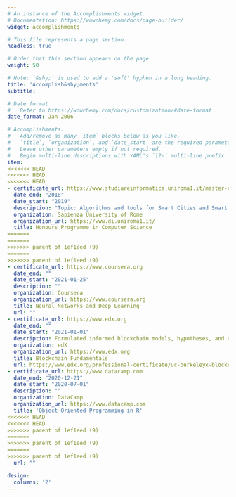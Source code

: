 ```yaml
---
# An instance of the Accomplishments widget.
# Documentation: https://wowchemy.com/docs/page-builder/
widget: accomplishments

# This file represents a page section.
headless: true

# Order that this section appears on the page.
weight: 50

# Note: `&shy;` is used to add a 'soft' hyphen in a long heading.
title: 'Accomplish&shy;ments'
subtitle:

# Date format
#   Refer to https://wowchemy.com/docs/customization/#date-format
date_format: Jan 2006

# Accomplishments.
#   Add/remove as many `item` blocks below as you like.
#   `title`, `organization`, and `date_start` are the required parameters.
#   Leave other parameters empty if not required.
#   Begin multi-line descriptions with YAML's `|2-` multi-line prefix.
item:
<<<<<<< HEAD
<<<<<<< HEAD
<<<<<<< HEAD
- certificate_url: https://www.studiareinformatica.uniroma1.it/master-course-computer-science/honours-programme
  date_end: "2018"
  date_start: "2019"
  description: "Topic: Algorithms and tools for Smart Cities and Smart Grids. \n Advisor: Professor Igor Melatti"
  organization: Sapienza University of Rome
  organization_url: https://www.di.uniroma1.it/
  title: Honours Programme in Computer Science
=======
=======
>>>>>>> parent of 1ef1eed (9)
=======
>>>>>>> parent of 1ef1eed (9)
- certificate_url: https://www.coursera.org
  date_end: ""
  date_start: "2021-01-25"
  description: ""
  organization: Coursera
  organization_url: https://www.coursera.org
  title: Neural Networks and Deep Learning
  url: ""
- certificate_url: https://www.edx.org
  date_end: ""
  date_start: "2021-01-01"
  description: Formulated informed blockchain models, hypotheses, and use cases.
  organization: edX
  organization_url: https://www.edx.org
  title: Blockchain Fundamentals
  url: https://www.edx.org/professional-certificate/uc-berkeleyx-blockchain-fundamentals
- certificate_url: https://www.datacamp.com
  date_end: "2020-12-21"
  date_start: "2020-07-01"
  description: ""
  organization: DataCamp
  organization_url: https://www.datacamp.com
  title: 'Object-Oriented Programming in R'
<<<<<<< HEAD
<<<<<<< HEAD
>>>>>>> parent of 1ef1eed (9)
=======
>>>>>>> parent of 1ef1eed (9)
=======
>>>>>>> parent of 1ef1eed (9)
  url: ""

design:
  columns: '2' 
---
```


